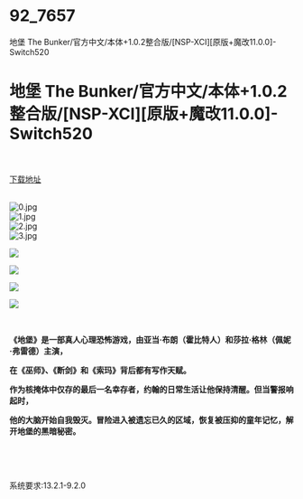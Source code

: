 # 92_7657
地堡 The Bunker/官方中文/本体+1.0.2整合版/[NSP-XCI][原版+魔改11.0.0]-Switch520
# 地堡 The Bunker/官方中文/本体+1.0.2整合版/[NSP-XCI][原版+魔改11.0.0]-Switch520
 <br/></br>
[下载地址](https://www.switch520.cc/article/7657 "下载地址")
<br/></br>

<p><img title="0.jpg" src="https://www.switch520.cc/muke_img/2022_03_01_2e1228e082a8b.jpg" alt="0.jpg"><br>
<img title="1.jpg" src="https://www.switch520.cc/muke_img/2022_03_01_47f0656e91971.jpg" alt="1.jpg"><br>
<img title="2.jpg" src="https://www.switch520.cc/muke_img/2022_03_01_68f1a86d62b15.jpg" alt="2.jpg"><br>
<img title="3.jpg" src="https://www.switch520.cc/muke_img/2022_03_01_c7393f21267d2.jpg" alt="3.jpg"></p>
<p><strong><img src="https://www.switch520.cc/muke_img/upload_art_editor_20201202-1_9f397620faa80da9d8c7725d056fa311.png"></strong></p>
<p><strong><img src="https://www.switch520.cc/muke_img/upload_art_editor_20201202-1_951040800a92753423e2ad814b6458c3.png"></strong></p>
<p><strong><img src="https://www.switch520.cc/muke_img/upload_art_editor_20201202-1_f2d421243771f313bce87cb1c3ec653c.png"></strong></p>
<p><strong><img src="https://www.switch520.cc/muke_img/upload_art_editor_20201202-1_c8cce735c58adcad142083a0886ddc17.png"></strong></p>
<p>&nbsp;</p>
<p><strong>《地堡》是一部真人心理恐怖游戏，由亚当·布朗（霍比特人）和莎拉·格林（佩妮·弗雷德）主演，</strong></p>
<p><strong>在《巫师》、《断剑》和《索玛》背后都有写作天赋。<br>
</strong></p>
<p><strong>作为核掩体中仅存的最后一名幸存者，约翰的日常生活让他保持清醒。但当警报响起时，</strong></p>
<p><strong>他的大脑开始自我毁灭。冒险进入被遗忘已久的区域，恢复被压抑的童年记忆，解开地堡的黑暗秘密。</strong></p>
<p>&nbsp;</p>
<p>&nbsp;</p>
<p>系统要求:13.2.1-9.2.0</p>



